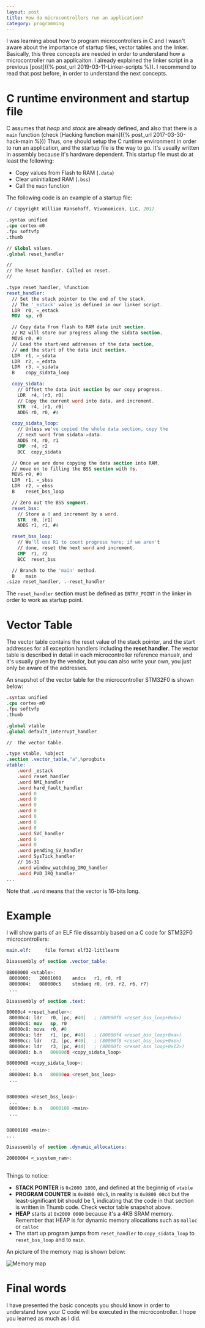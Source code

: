 ```yaml
---
layout: post
title: How do microcontrollers run an application?
category: programming
---
```


I was learning about how to program microcontrollers in C and I wasn't aware about the importance of startup files, vector tables and the linker.
Basically, this three concepts are needed in order to understand how a microcontroller run an applicaiton. 
I already explained the linker script in a previous [post]({% post_url 2019-03-11-Linker-scripts %}). I recommend to read that post before, in order to understand the next concepts.


# C runtime environment and startup file
C assumes that  _heap_ and _stack_ are already defined, and also that there is a `main` function (check [Hacking function main]({% post_url 2017-03-30-hack-main  %})) 
Thus, one should setup the C runtime environment  in order to run an application, and the startup file is the way to go.
It's usually written in assembly because it's hardware dependent.
This startup file must do at least the following: 

- Copy values from Flash to RAM (`.data`)
- Clear uninitialized RAM (`.bss`)
- Call the `main` function

The following code is an example of a startup file:

```nasm
// Copyright William Ransohoff, Vivonomicon, LLC, 2017

.syntax unified
.cpu cortex-m0
.fpu softvfp
.thumb

// Global values.
.global reset_handler

//
// The Reset handler. Called on reset.
//

.type reset_handler, %function
reset_handler:
  // Set the stack pointer to the end of the stack.
  // The '_estack' value is defined in our linker script.
  LDR  r0, =_estack
  MOV  sp, r0

  // Copy data from flash to RAM data init section.
  // R2 will store our progress along the sidata section.
  MOVS r0, #0
  // Load the start/end addresses of the data section,
  // and the start of the data init section.
  LDR  r1, =_sdata
  LDR  r2, =_edata
  LDR  r3, =_sidata
  B    copy_sidata_loop

  copy_sidata:
    // Offset the data init section by our copy progress.
    LDR  r4, [r3, r0]
    // Copy the current word into data, and increment.
    STR  r4, [r1, r0]
    ADDS r0, r0, #4

  copy_sidata_loop:
    // Unless we've copied the whole data section, copy the
    // next word from sidata->data.
    ADDS r4, r0, r1
    CMP  r4, r2
    BCC  copy_sidata

  // Once we are done copying the data section into RAM,
  // move on to filling the BSS section with 0s.
  MOVS r0, #0
  LDR  r1, =_sbss
  LDR  r2, =_ebss
  B    reset_bss_loop

  // Zero out the BSS segment.
  reset_bss:
    // Store a 0 and increment by a word.
    STR  r0, [r1]
    ADDS r1, r1, #4

  reset_bss_loop:
    // We'll use R1 to count progress here; if we aren't
    // done, reset the next word and increment.
    CMP  r1, r2
    BCC  reset_bss

  // Branch to the 'main' method.
  B    main
.size reset_handler, .-reset_handler
```

The `reset_handler` section must be defined as `ENTRY_POINT` in the linker in order to work as startup point.

# Vector Table
The vector table contains the reset value of the stack pointer, and the start addresses  for all exception handlers including the **reset handler**.
The vector table is described in detail in each microcontroller reference manualr, and it's usually given by the vendor, but you can also write your own, you just only be aware of the addresses.

An snapshot of the vector table for the microcontroller STM32F0 is shown below:

```nasm
.syntax unified
.cpu cortex-m0
.fpu softvfp
.thumb

.global vtable
.global default_interrupt_handler

//  The vector table.

.type vtable, %object
.section .vector_table,"a",%progbits
vtable:
    .word _estack
    .word reset_handler
    .word NMI_handler
    .word hard_fault_handler
    .word 0
    .word 0
    .word 0
    .word 0
    .word 0
    .word 0
    .word 0
    .word SVC_handler
    .word 0
    .word 0
    .word pending_SV_handler
    .word SysTick_handler
    // 16-31
    .word window_watchdog_IRQ_handler
    .word PVD_IRQ_handler
...
```

Note that `.word` means that the vector is 16-bits long. 

# Example
I will show parts of an ELF file dissambly  based on a C code for STM32F0 microcontrollers:

```nasm
main.elf:     file format elf32-littlearm

Disassembly of section .vector_table:

08000000 <vtable>:
 8000000:	20001000 	andcs	r1, r0, r0
 8000004:	080000c5 	stmdaeq	r0, {r0, r2, r6, r7}
 ...
 
Disassembly of section .text:

80000c4 <reset_handler>:
 80000c4: ldr	r0, [pc, #40]	; (80000f0 <reset_bss_loop+0x6>)
 80000c6: mov	sp, r0
 80000c8: movs	r0, #0
 80000ca: ldr	r1, [pc, #40]	; (80000f4 <reset_bss_loop+0xa>)
 80000cc: ldr	r2, [pc, #40]	; (80000f8 <reset_bss_loop+0xe>)
 80000ce: ldr	r3, [pc, #44]	; (80000fc <reset_bss_loop+0x12>)
 80000d0: b.n	80000d8 <copy_sidata_loop>

080000d8 <copy_sidata_loop>:
 ...
 80000e4: b.n	80000ea <reset_bss_loop>
 ...


080000ea <reset_bss_loop>:
 ... 
 80000ee: b.n	8000108 <main>
 ...


08000108 <main>:
...

Disassembly of section .dynamic_allocations:

20000004 <_ssystem_ram>:
	
```

Things to notice:
- **STACK POINTER** is `0x2000 1000`, and defined at the beginnig of `vtable`
- **PROGRAM COUNTER** is `0x0800 00c5`, in reality is `0x0800 00c4` but the least-significant bit should be 1, indicating that the code in that section  is written in Thumb code. Check vector table snapshot above.
- **HEAP** starts at `0x2000 0000` because it's a 4KB SRAM memory. Remember that HEAP is for  dynamic memory allocations  such as `malloc` or `calloc`
- The start up program  jumps from `reset_handler` to `copy_sidata_loop` to `reset_bss_loop` and to `main`. 

An picture of the memory map is shown below:

![Memory map](/images/posts/start_memorymap.png)


# Final words
I have presented the basic concepts you should know in order to understand how your C code will be executed in the microcontroller.
I hope you learned as much as I did. 

